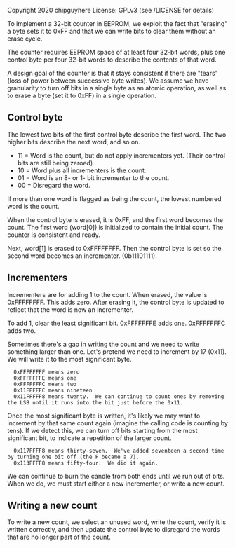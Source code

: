 Copyright 2020 chipguyhere
License: GPLv3 (see /LICENSE for details)

To implement a 32-bit counter in EEPROM, we exploit the fact that "erasing" a byte sets it to 0xFF and that we can write bits
to clear them without an erase cycle.

The counter requires EEPROM space of at least four 32-bit words, plus one control byte per four 32-bit words to describe
the contents of that word.

A design goal of the counter is that it stays consistent if there are "tears" (loss of power between successive byte writes).
We assume we have granularity to turn off bits in a single byte as an atomic operation,
as well as to erase a byte (set it to 0xFF) in a single operation.

## Control byte

The lowest two bits of the first control byte describe the first word.  The two higher bits describe the next word, and so on.

* 11 = Word is the count, but do not apply incrementers yet.  (Their control bits are still being zeroed)
* 10 = Word plus all incrementers is the count.
* 01 = Word is an 8- or 1- bit incrementer to the count.
* 00 = Disregard the word.

If more than one word is flagged as being the count, the lowest numbered word is the count.

When the control byte is erased, it is 0xFF, and the first word becomes the count.  The first word (word[0]) is initialized to contain the
initial count.  The counter is consistent and ready.

Next, word[1] is erased to 0xFFFFFFFF.  Then the control byte is set so the second word becomes an incrementer.  (0b11101111).

## Incrementers

Incrementers are for adding 1 to the count.  When erased, the value is 0xFFFFFFFF.  This adds zero.  After erasing it, the control byte is
updated to reflect that the word is now an incrementer.

To add 1, clear the least significant bit.  0xFFFFFFFE adds one.  0xFFFFFFFC adds two.

Sometimes there's a gap in writing the count and we need to write something larger than one.  Let's pretend we need to increment by 17
(0x11).  We will write it to the most significant byte.

```
  0xFFFFFFFF means zero
  0xFFFFFFFE means one
  0xFFFFFFFC means two
  0x11FFFFFC means nineteen
  0x11FFFFF8 means twenty.  We can continue to count ones by removing the LSB until it runs into the bit just before the 0x11.
```

Once the most significant byte is written, it's likely we may want to increment by that same count again (imagine the calling code is counting by tens).
If we detect this, we can turn off bits starting from the most significant bit, to indicate a repetition of the larger count.

```
  0x117FFFF8 means thirty-seven.  We've added seventeen a second time by turning one bit off (the F became a 7).
  0x113FFFF8 means fifty-four.  We did it again.
```

We can continue to burn the candle from both ends until we run out of bits.  When we do, we must start either a new incrementer, or write a new
count.

## Writing a new count

To write a new count, we select an unused word, write the count, verify it is written correctly, and then update the control byte to disregard
the words that are no longer part of the count.











